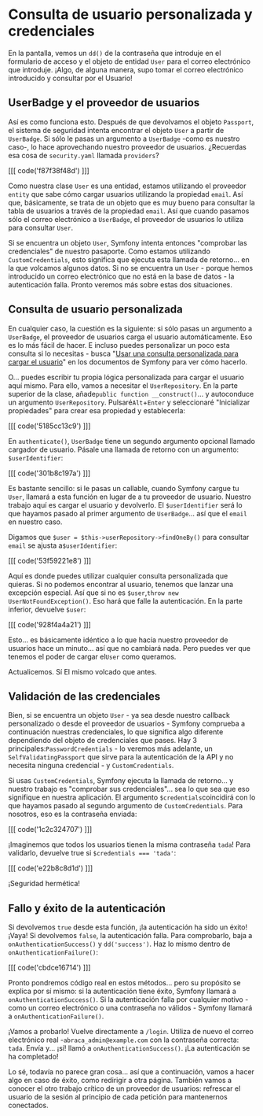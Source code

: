# Consulta de usuario personalizada y credenciales

En la pantalla, vemos un `dd()` de la contraseña que introduje en el formulario de acceso y el objeto de entidad `User` para el correo electrónico que introduje. ¡Algo, de alguna manera, supo tomar el correo electrónico introducido y consultar por el Usuario!

## UserBadge y el proveedor de usuarios

Así es como funciona esto. Después de que devolvamos el objeto `Passport`, el sistema de seguridad intenta encontrar el objeto `User` a partir de `UserBadge`. Si sólo le pasas un argumento a `UserBadge` -como es nuestro caso-, lo hace aprovechando nuestro proveedor de usuarios. ¿Recuerdas esa cosa de `security.yaml` llamada `providers`?

[[[ code('f87f38f48d') ]]]

Como nuestra clase `User` es una entidad, estamos utilizando el proveedor `entity` que sabe cómo cargar usuarios utilizando la propiedad `email`. Así que, básicamente, se trata de un objeto que es muy bueno para consultar la tabla de usuarios a través de la propiedad `email`. Así que cuando pasamos sólo el correo electrónico a `UserBadge`, el proveedor de usuarios lo utiliza para consultar `User`.

Si se encuentra un objeto `User`, Symfony intenta entonces "comprobar las credenciales" de nuestro pasaporte. Como estamos utilizando `CustomCredentials`, esto significa que ejecuta esta llamada de retorno... en la que volcamos algunos datos. Si no se encuentra un `User` - porque hemos introducido un correo electrónico que no está en la base de datos - la autenticación falla. Pronto veremos más sobre estas dos situaciones.

## Consulta de usuario personalizada

En cualquier caso, la cuestión es la siguiente: si sólo pasas un argumento a `UserBadge`, el proveedor de usuarios carga el usuario automáticamente. Eso es lo más fácil de hacer. E incluso puedes personalizar un poco esta consulta si lo necesitas - busca "[Usar una consulta personalizada para cargar el usuario](https://bit.ly/sf-entity-provider-query)" en los documentos de Symfony para ver cómo hacerlo.

O... puedes escribir tu propia lógica personalizada para cargar el usuario aquí mismo. Para ello, vamos a necesitar el `UserRepository`. En la parte superior de la clase, añade`public function __construct()`... y autoconduce un argumento `UserRepository`. Pulsaré`Alt`+`Enter` y seleccionaré "Inicializar propiedades" para crear esa propiedad y establecerla:

[[[ code('5185cc13c9') ]]]

En `authenticate()`, `UserBadge` tiene un segundo argumento opcional llamado cargador de usuario. Pásale una llamada de retorno con un argumento: `$userIdentifier`:

[[[ code('301b8c197a') ]]]

Es bastante sencillo: si le pasas un callable, cuando Symfony cargue tu `User`, llamará a esta función en lugar de a tu proveedor de usuario. Nuestro trabajo aquí es cargar el usuario y devolverlo. El `$userIdentifier` será lo que hayamos pasado al primer argumento de `UserBadge`... así que el `email` en nuestro caso.

Digamos que `$user = $this->userRepository->findOneBy()` para consultar `email` se ajusta a`$userIdentifier`:

[[[ code('53f59221e8') ]]]

Aquí es donde puedes utilizar cualquier consulta personalizada que quieras. Si no podemos encontrar al usuario, tenemos que lanzar una excepción especial. Así que si no es `$user`,`throw new UserNotFoundException()`. Eso hará que falle la autenticación. En la parte inferior, devuelve `$user`:

[[[ code('928f4a4a21') ]]]

Esto... es básicamente idéntico a lo que hacía nuestro proveedor de usuarios hace un minuto... así que no cambiará nada. Pero puedes ver que tenemos el poder de cargar el`User` como queramos.

Actualicemos. Sí El mismo volcado que antes.

## Validación de las credenciales

Bien, si se encuentra un objeto `User` - ya sea desde nuestro callback personalizado o desde el proveedor de usuarios - Symfony comprueba a continuación nuestras credenciales, lo que significa algo diferente dependiendo del objeto de credenciales que pases. Hay 3 principales:`PasswordCredentials` - lo veremos más adelante, un `SelfValidatingPassport` que sirve para la autenticación de la API y no necesita ninguna credencial - y `CustomCredentials`.

Si usas `CustomCredentials`, Symfony ejecuta la llamada de retorno... y nuestro trabajo es "comprobar sus credenciales"... sea lo que sea que eso signifique en nuestra aplicación. El argumento `$credentials`coincidirá con lo que hayamos pasado al segundo argumento de `CustomCredentials`. Para nosotros, eso es la contraseña enviada:

[[[ code('1c2c324707') ]]]

¡Imaginemos que todos los usuarios tienen la misma contraseña `tada`! Para validarlo, devuelve true si `$credentials === 'tada'`:

[[[ code('e22b8c8d1d') ]]]

¡Seguridad hermética!

## Fallo y éxito de la autenticación

Si devolvemos `true` desde esta función, ¡la autenticación ha sido un éxito! ¡Vaya! Si devolvemos `false`, la autenticación falla. Para comprobarlo, baja a `onAuthenticationSuccess()` y `dd('success')`. Haz lo mismo dentro de `onAuthenticationFailure()`:

[[[ code('cbdce16714') ]]]

Pronto pondremos código real en estos métodos... pero su propósito se explica por sí mismo: si la autenticación tiene éxito, Symfony llamará a `onAuthenticationSuccess()`. Si la autenticación falla por cualquier motivo - como un correo electrónico o una contraseña no válidos - Symfony llamará a `onAuthenticationFailure()`.

¡Vamos a probarlo! Vuelve directamente a `/login`. Utiliza de nuevo el correo electrónico real -`abraca_admin@example.com` con la contraseña correcta: `tada`. Envía y... ¡sí! llamó a `onAuthenticationSuccess()`. ¡La autenticación se ha completado!

Lo sé, todavía no parece gran cosa... así que a continuación, vamos a hacer algo en caso de éxito, como redirigir a otra página. También vamos a conocer el otro trabajo crítico de un proveedor de usuarios: refrescar el usuario de la sesión al principio de cada petición para mantenernos conectados.